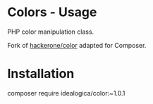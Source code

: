 Colors - Usage
======

PHP color manipulation class.

Fork of [hackerone/color](https://github.com/hackerone/color) adapted for Composer.

# Installation

composer require idealogica/color:~1.0.1
